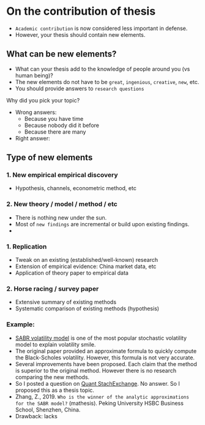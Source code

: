 # On the contribution of thesis

* `Academic contribution` is now considered less important in defense.
* However, your thesis should contain new elements. 

## What can be new elements?
* What can your thesis add to the knowledge of people around you (vs human being)?
* The new elements do not have to be `great`, `ingenious`, `creative`, `new`, etc. 
* You should provide answers to `research questions`

Why did you pick your topic?

* Wrong answers: 
  * Because you have time
  * Because nobody did it before
  * Because there are many
* Right answer:



## Type of new elements

### 1. New empirical empirical discovery
  * Hypothesis, channels, econometric method, etc

### 2. New theory / model / method / etc
  * There is nothing new under the sun.
  * Most of `new findings` are incremental or build upon existing findings.
  * 

### 1. Replication 
  * Tweak on an existing (established/well-known) research
  * Extension of empirical evidence: China market data, etc
  * Application of theory paper to empirical data
  
### 2. Horse racing / survey paper
  * Extensive summary of existing methods
  * Systematic comparison of existing methods (hypothesis)


### Example:
* [SABR volatility model](https://en.wikipedia.org/wiki/SABR_volatility_model) is one of the most popular stochastic volatility model to explain volatility smile.
* The original paper provided an approximate formula to quickly compute the Black-Scholes volatility. However, this formula is not very accurate.
* Several improvements have been proposed. Each claim that the method is superior to the original method. However there is no research comparing the new methods.
* So I posted a question on [Quant StachExchange](https://quant.stackexchange.com/questions/42307/comparison-of-various-improvements-to-hagans-sabr-formula). No answer. So I proposed this as a thesis topic.
* Zhang, Z., 2019. `Who is the winner of the analytic approximations for the SABR model?` (mathesis). Peking University HSBC Business School, Shenzhen, China.
* Drawback: lacks